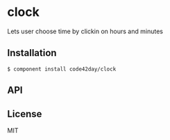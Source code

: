 
# clock

  Lets user choose time by clickin on hours and minutes

## Installation

    $ component install code42day/clock

## API

   

## License

  MIT
